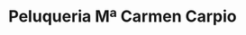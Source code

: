 ---
title: "Peluqueria Mª Carmen Carpio"
url: /torrent/peluqueria-ma-carmen-carpio/
shop: Friseur
---